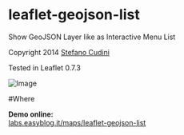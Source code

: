# leaflet-geojson-list
Show GeoJSON Layer like as Interactive Menu List

Copyright 2014 [Stefano Cudini](http://labs.easyblog.it/stefano-cudini/)

Tested in Leaflet 0.7.3

![Image](https://raw.githubusercontent.com/stefanocudini/leaflet-geojson-list/master/images/leaflet-geojson-list.jpg)

#Where

**Demo online:**  
[labs.easyblog.it/maps/leaflet-geojson-list](http://labs.easyblog.it/maps/leaflet-geojson-list/)

